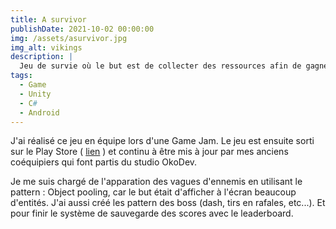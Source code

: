 ```yaml
---
title: A survivor
publishDate: 2021-10-02 00:00:00
img: /assets/asurvivor.jpg
img_alt: vikings
description: |
  Jeu de survie où le but est de collecter des ressources afin de gagner des compétences pour survivre toujours plus longtemps.
tags:
  - Game
  - Unity
  - C#
  - Android
---
```


J'ai réalisé ce jeu en équipe lors d'une Game Jam.
Le jeu est ensuite sorti sur le Play Store ( <a href="https://play.google.com/store/apps/details?id=com.okodev.apocalypsesurvivor&hl=fr&pli=1">lien</a> ) et continu à être mis à jour par mes anciens coéquipiers qui font partis du studio OkoDev.

Je me suis chargé de l'apparation des vagues d'ennemis en utilisant le pattern : Object pooling, car le but était d'afficher à l'écran beaucoup d'entités.
J'ai aussi créé les pattern des boss (dash, tirs en rafales, etc...).
Et pour finir le système de sauvegarde des scores avec le leaderboard.
